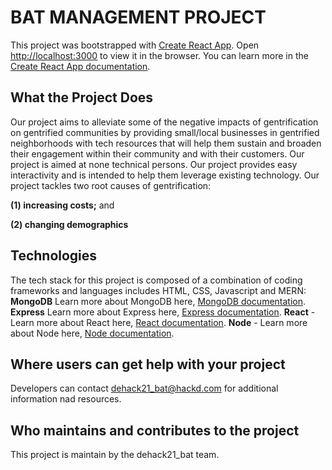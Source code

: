 # BAT MANAGEMENT PROJECT

This project was bootstrapped with [Create React App](https://github.com/facebook/create-react-app).
Open [http://localhost:3000](http://localhost:3000) to view it in the browser.
You can learn more in the [Create React App documentation](https://facebook.github.io/create-react-app/docs/getting-started).

## What the Project Does

Our project aims to alleviate some of the negative impacts of gentrification on gentrified communities by providing small/local businesses in gentrified neighborhoods with tech resources that will help them sustain and broaden their engagement within their community and with their customers. Our project is aimed at none technical persons. Our project provides easy interactivity and is intended to help them leverage existing technology. Our project tackles two root causes of gentrification: 
  
  **(1) increasing costs;** and
  
  **(2) changing demographics**

## Technologies

The tech stack for this project is composed of a combination of coding frameworks and languages includes HTML, CSS, Javascript and MERN: 
 **MongoDB** Learn more about MongoDB here, [MongoDB documentation](https://docs.mongodb.com).
 **Express** Learn more about Express here, [Express documentation](http://expressjs.com).
 **React** - Learn more about React here, [React documentation](https://reactjs.org/).
 **Node** - Learn more about Node here, [Node documentation](https://nodejs.org/en/docs/).

## Where users can get help with your project

Developers can contact dehack21_bat@hackd.com for additional information nad resources.

## Who maintains and contributes to the project

This project is maintain by the dehack21_bat team. 
